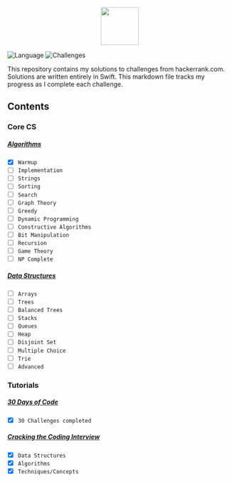 <p align="center">
    <a href="https://www.hackerrank.com/witekbobrowski">
        <img height=85 src="https://d3keuzeb2crhkn.cloudfront.net/hackerrank/assets/styleguide/logo_wordmark-f5c5eb61ab0a154c3ed9eda24d0b9e31.svg">
    </a>
</p>

![Language](https://img.shields.io/badge/Language-Swift-orange.svg)
![Challenges](https://img.shields.io/badge/Challenges-144_Complete-green.svg)

This repository contains my solutions to challenges from hackerrank.com. Solutions are written entirely in Swift. This markdown file tracks my progress as I complete each challenge.

## Contents

### Core CS

##### [Algorithms](Algorithms/)
- [x] `Warmup`
- [ ] `Implementation`
- [ ] `Strings`
- [ ] `Sorting`
- [ ] `Search`
- [ ] `Graph Theory`
- [ ] `Greedy`
- [ ] `Dynamic Programming`
- [ ] `Constructive Algorithms`
- [ ] `Bit Manipulation`
- [ ] `Recursion`
- [ ] `Game Theory`
- [ ] `NP Complete`

##### [Data Structures](Data%Structures/)
- [ ] `Arrays`
- [ ] `Trees`
- [ ] `Balanced Trees`
- [ ] `Stacks`
- [ ] `Queues`
- [ ] `Heap`
- [ ] `Disjoint Set`
- [ ] `Multiple Choice`
- [ ] `Trie`
- [ ] `Advanced`

### Tutorials

##### [30 Days of Code](../../tree/main/30%20Days%20of%20Code/)
- [x] `30 Challenges completed`

##### [Cracking the Coding Interview](Cracking%the%Coding%Interview/)
- [x] `Data Structures`
- [x] `Algorithms`
- [x] `Techniques/Concepts`
